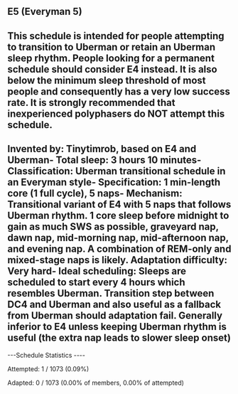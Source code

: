 E5 (Everyman 5)
-----------------------------------------------
This schedule is intended for people attempting to transition to Uberman or retain an Uberman sleep rhythm. People looking for a permanent schedule should consider E4 instead. It is also below the minimum sleep threshold of most people and consequently has a very low success rate.  It is strongly recommended that inexperienced polyphasers do NOT attempt this schedule.
-----------------------------------------------
**Invented by**: Tinytimrob, based on E4 and Uberman- 
**Total sleep**: 3 hours 10 minutes- 
**Classification**: Uberman transitional schedule in an Everyman style- 
**Specification**: 1 min-length core (1 full cycle), 5 naps- 
**Mechanism**: Transitional variant of E4 with 5 naps that follows Uberman rhythm. 1 core sleep before midnight to gain as much SWS as possible, graveyard nap, dawn nap, mid-morning nap, mid-afternoon nap, and evening nap. A combination of REM-only and mixed-stage naps is likely.
**Adaptation difficulty**: Very hard- 
**Ideal scheduling**: Sleeps are scheduled to start every 4 hours which resembles Uberman. Transition step between DC4 and Uberman and also useful as a fallback from Uberman should adaptation fail. Generally inferior to E4 unless keeping Uberman rhythm is useful (the extra nap leads to slower sleep onset)
-----------------------------------------------
---Schedule Statistics ----

Attempted: 1 / 1073 (0.09%)  

Adapted: 0 / 1073 (0.00% of members, 0.00% of attempted)